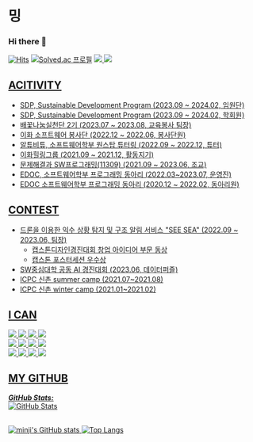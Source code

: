 # 밍

### Hi there 👋

[![Hits](https://hits.seeyoufarm.com/api/count/incr/badge.svg?url=https%3A%2F%2Fgithub.com%2F0321minji&count_bg=%23FEBBF9&title_bg=%23A7A7A7&icon=&icon_color=%23E7E7E7&title=hits&edge_flat=false)](https://hits.seeyoufarm.com)
[![Solved.ac
프로필](http://mazassumnida.wtf/api/mini/generate_badge?boj=0321minji)](https://solved.ac/0321minji)
<a href="https://dank-code.tistory.com/" target="_blank"><img src="https://img.shields.io/badge/Tistory-000000?style=flat-square&logo=Tistory&logoColor=white">
<a href="https://blog.naver.com/0321minji" target="_blank"><img src="https://img.shields.io/badge/NaverBlog-03C75A?style=flat-square&logo=Naver&logoColor=white">

## ACITIVITY
- SDP, Sustainable Development Program (2023.09 ~ 2024.02, 임원단)
- SDP, Sustainable Development Program (2023.09 ~ 2024.02, 학회원)
- 배꽃나눔실천단 2기 (2023.07 ~ 2023.08, 교육봉사 팀장)
- 이화 소프트웨어 봉사단 (2022.12 ~ 2022.06, 봉사단원)
- 알튜비튜, 소프트웨어학부 원스탑 튜터링 (2022.09 ~ 2022.12, 튜터)
- 이화힐링그룹 (2021.09 ~ 2021.12, 활동지기)
- 문제해결과 SW프로그래밍(11309) (2021.09 ~ 2023.06, 조교)  
- EDOC, 소프트웨어학부 프로그래밍 동아리 (2022.03~2023.07, 운영진)
- EDOC 소프트웨어학부 프로그래밍 동아리 (2020.12 ~ 2022.02, 동아리원)

## CONTEST
- 드론을 이용한 익수 상황 탐지 및 구조 알림 서비스 "SEE SEA" (2022.09 ~ 2023.06, 팀장)
  - 캡스톤디자인경진대회 창업 아이디어 부문 동상
  - 캡스톤 포스터세션 우수상
- SW중심대학 공동 AI 경진대회 (2023.06, 데이터퍼즐)
- ICPC 신촌 summer camp (2021.07~2021.08)
- ICPC 신촌 winter camp (2021.01~2021.02)
  
## I CAN
<img src="https://img.shields.io/badge/Python-3776AB?style=flat-square&logo=Python&logoColor=white"> <img src="https://img.shields.io/badge/Django-092E20?style=flat-square&logo=django&logoColor=white"> <img src="https://img.shields.io/badge/mysql-4479A1?style=flat-square&logo=mysql&logoColor=white"> <img src="https://img.shields.io/badge/Docker-2496ED?style=flat-square&logo=Docker&logoColor=white"> <br/>
<img src="https://img.shields.io/badge/EC2-FF9900?style=flat-square&logo=amazonec2&logoColor=white"> <img src="https://img.shields.io/badge/S3-569A31?style=flat-square&logo=amazons3&logoColor=white"> <img src="https://img.shields.io/badge/Postman-FF6C37?style=flat-square&logo=Postman&logoColor=white"> <img src="https://img.shields.io/badge/Swagger-85EA2D?style=flat-square&logo=Swagger&logoColor=white"> <br/>
<img src="https://img.shields.io/badge/github-181717?style=flat-square&logo=github&logoColor=white"> <img src="https://img.shields.io/badge/git-F05032?style=flat-square&logo=git&logoColor=white"> <img src="https://img.shields.io/badge/Slack-4A154B?style=flat-square&logo=Slack&logoColor=white"> <img src="https://img.shields.io/badge/Figma-F24E1E?style=flat-square&logo=Figma&logoColor=white">
<br/>

<!-- ## FOR COWORK
<img src="https://img.shields.io/badge/github-181717?style=flat-square&logo=github&logoColor=white"> <img src="https://img.shields.io/badge/git-F05032?style=flat-square&logo=git&logoColor=white"> <img src="https://img.shields.io/badge/Postman-FF6C37?style=flat-square&logo=Postman&logoColor=white"> <img src="https://img.shields.io/badge/Swagger-85EA2D?style=flat-square&logo=Swagger&logoColor=white">
-->

## MY GITHUB 
  <b><em>GitHub Stats:</em></b> <br/>
    <img src="https://github-readme-streak-stats.herokuapp.com/?user=0321minji" alt="GitHub Stats" /> <br/><br/>

![minji's GitHub stats](https://github-readme-stats.vercel.app/api?username=0321minji&show_icons=true&theme=swift)
![Top Langs](https://github-readme-stats.vercel.app/api/top-langs/?username=0321minji&layout=compact&theme=swift)


